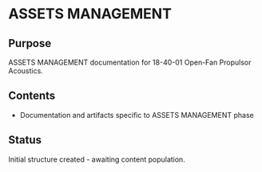 # ASSETS MANAGEMENT

## Purpose
ASSETS MANAGEMENT documentation for 18-40-01 Open-Fan Propulsor Acoustics.

## Contents
- Documentation and artifacts specific to ASSETS MANAGEMENT phase

## Status
Initial structure created - awaiting content population.
